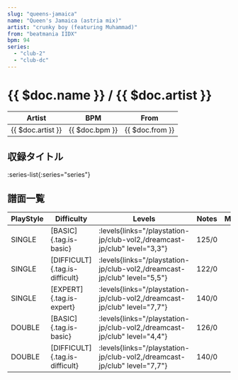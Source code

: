```yaml
---
slug: "queens-jamaica"
name: "Queen's Jamaica (astria mix)"
artist: "crunky boy (featuring Muhammad)"
from: "beatmania IIDX"
bpm: 94
series:
  - "club-2"
  - "club-dc"
---
```


# {{ $doc.name }} / {{ $doc.artist }}

|Artist|BPM|From|
|------|---|----|
|{{ $doc.artist }}|{{ $doc.bpm }}|{{ $doc.from }}|

## 収録タイトル

:series-list{:series="series"}

## 譜面一覧

|PlayStyle|Difficulty|Levels|Notes|Movie|
|---------|----------|------|-----|-----|
|SINGLE|[BASIC]{.tag.is-basic}| :levels{links="/playstation-jp/club-vol2,/dreamcast-jp/club" level="3,3"}|125/0||
|SINGLE|[DIFFICULT]{.tag.is-difficult}| :levels{links="/playstation-jp/club-vol2,/dreamcast-jp/club" level="5,5"}|122/0||
|SINGLE|[EXPERT]{.tag.is-expert}| :levels{links="/playstation-jp/club-vol2,/dreamcast-jp/club" level="7,7"}|140/0||
|DOUBLE|[BASIC]{.tag.is-basic}| :levels{links="/playstation-jp/club-vol2,/dreamcast-jp/club" level="4,4"}|126/0||
|DOUBLE|[DIFFICULT]{.tag.is-difficult}| :levels{links="/playstation-jp/club-vol2,/dreamcast-jp/club" level="7,7"}|140/0||
